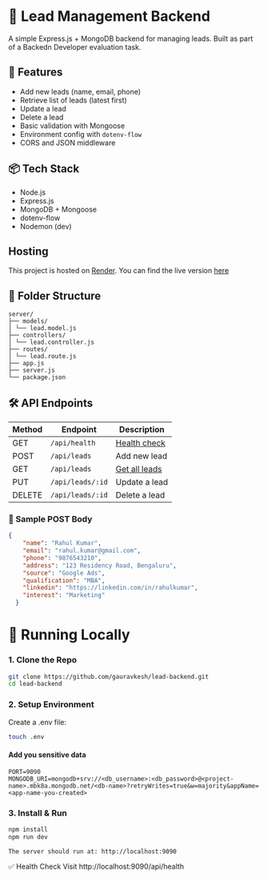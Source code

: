 # 🧪 Lead Management Backend

A simple Express.js + MongoDB backend for managing leads. Built as part of a Backedn Developer evaluation task.

## 🚀 Features

- Add new leads (name, email, phone)
- Retrieve list of leads (latest first)
- Update a lead
- Delete a lead
- Basic validation with Mongoose
- Environment config with `dotenv-flow`
- CORS and JSON middleware

## 📦 Tech Stack

- Node.js
- Express.js
- MongoDB + Mongoose
- dotenv-flow
- Nodemon (dev)

## Hosting
This project is hosted on [Render](https://render.com/). You can find the live version [here](https://leads-backend-9ria.onrender.com)

## 📁 Folder Structure
```
server/
├── models/
│ └── lead.model.js
├── controllers/
│ └── lead.controller.js
├── routes/
│ └── lead.route.js
├── app.js
├── server.js
└── package.json
```

## 🛠 API Endpoints

| Method | Endpoint       | Description         |
|--------|----------------|---------------------|
| GET    | `/api/health`  | [Health check](https://leads-backend-9ria.onrender.com/api/health)        |
| POST   | `/api/leads`   | Add new lead        |
| GET    | `/api/leads`   | [Get all leads ](https://leads-backend-9ria.onrender.com/api/v1/leads)      |
| PUT    | `/api/leads/:id` | Update a lead     |
| DELETE | `/api/leads/:id` | Delete a lead     |

### 🔧 Sample POST Body
```json
{
    "name": "Rahul Kumar",
    "email": "rahul.kumar@gmail.com",
    "phone": "9876543210",
    "address": "123 Residency Road, Bengaluru",
    "source": "Google Ads",
    "qualification": "MBA",
    "linkedin": "https://linkedin.com/in/rahulkumar",
    "interest": "Marketing"
  }
```
# 🧪 Running Locally
### 1. Clone the Repo
```bash
git clone https://github.com/gauravkesh/lead-backend.git
cd lead-backend
```
### 2. Setup Environment
Create a .env file:
```bash
touch .env
```
#### Add you sensitive data
``` text
PORT=9090
MONGODB_URI=mongodb+srv://<db_username>:<db_password>@<project-name>.mbk8a.mongodb.net/<db-name>?retryWrites=true&w=majority&appName=<app-name-you-created>

```
### 3. Install & Run
```bash
npm install
npm run dev
```
```The server should run at: http://localhost:9090```

✅ Health Check
Visit http://localhost:9090/api/health

```# leads_task_backend
